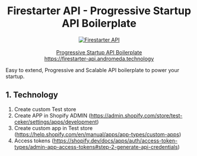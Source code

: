 <h1 align="center">Firestarter API - Progressive Startup API Boilerplate</h1>
<p align="center">
  <a href="https://firestarter-api.andromeda.technology"><img src="./storage/static/hero.jpg"  alt="Firestarter API" /></a>
  <br />
  <br />
  <a href="https://firestarter-api.andromeda.technology">Progressive Startup API Boilerplate</a>
  <br />
  <a href="https://firestarter-api.andromeda.technology">https://firestarter-api.andromeda.technology</a>
</p>

Easy to extend, Progressive and Scalable API boilerplate to power your startup.

## 1. Technology

1. Create custom Test store
2. Create APP in Shopify ADMIN (https://admin.shopify.com/store/test-ceker/settings/apps/development)
2. Create custom app in Test store (https://help.shopify.com/en/manual/apps/app-types/custom-apps)
3. Access tokens (https://shopify.dev/docs/apps/auth/access-token-types/admin-app-access-tokens#step-2-generate-api-credentials)